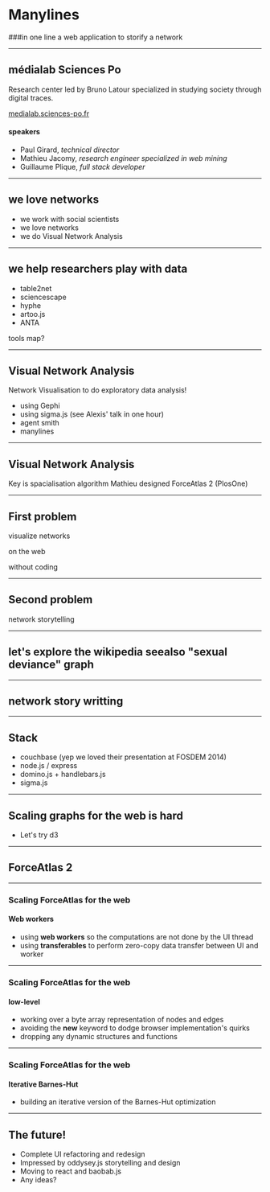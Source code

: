 # Manylines
###in one line
a web application to storify a network

---

## médialab Sciences Po
Research center led by Bruno Latour specialized in studying society through digital traces.

[medialab.sciences-po.fr](http://www.medialab.sciences-po.fr)
#### speakers
- Paul Girard, *technical director*
- Mathieu Jacomy, *research engineer specialized in web mining*
- Guillaume Plique, *full stack developer*

---

<!-- .slide: data-background="#f0f0f0" -->
## we love networks
- we work with social scientists
- we love networks
- we do Visual Network Analysis

---

<!-- .slide: data-background="#f0f0f0" -->
## we help researchers play with data
- table2net
- sciencescape
- hyphe
- artoo.js
- ANTA

tools map?

---

## Visual Network Analysis
Network Visualisation to do exploratory data analysis!

- using Gephi
- using sigma.js (see Alexis' talk in one hour)
- agent smith
- manylines

---

## Visual Network Analysis
Key is spacialisation algorithm
Mathieu designed ForceAtlas 2 (PlosOne)

---

## First problem
visualize networks

on the web

without coding

---

## Second problem
network storytelling

---

## let's explore the wikipedia seealso "sexual deviance" graph

---

## network story writting

---

## Stack

- couchbase (yep we loved their presentation at FOSDEM 2014)
- node.js / express
- domino.js + handlebars.js
- sigma.js

---

## Scaling graphs for the web is hard

- Let's try d3

---

## ForceAtlas 2

---

### Scaling ForceAtlas for the web
#### Web workers

- using **web workers** so the computations are not done by the UI thread
- using **transferables** to perform zero-copy data transfer between UI and worker

---

### Scaling ForceAtlas for the web
#### low-level

- working over a byte array representation of nodes and edges
- avoiding the **new** keyword to dodge browser implementation's quirks
- dropping any dynamic structures and functions

---

### Scaling ForceAtlas for the web
#### Iterative Barnes-Hut

- building an iterative version of the Barnes-Hut optimization

---

## The future!

- Complete UI refactoring and redesign
- Impressed by oddysey.js storytelling and design
- Moving to react and baobab.js
- Any ideas?
